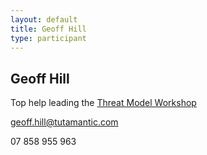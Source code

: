 ```yaml
---
layout: default
title: Geoff Hill
type: participant
---
```


## Geoff Hill

Top help leading the [Threat Model Workshop](../Workshops/Threat-Model.md)

geoff.hill@tutamantic.com

07 858 955 963
